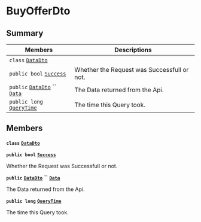 # BuyOfferDto

## Summary

| Members                                                                                                                                                                                                                                                        | Descriptions                                |
| -------------------------------------------------------------------------------------------------------------------------------------------------------------------------------------------------------------------------------------------------------------- | ------------------------------------------- |
| `class` [`DataDto`](AtomicMarketApiClient--BuyOffers--BuyOfferDto--DataDto.md)                                                                                                                                                                                 |                                             |
| `public bool` [`Success`](AtomicMarketApiClient--BuyOffers--BuyOfferDto.md#class\_atomic\_market\_api\_client\_1\_1\_buy\_offers\_1\_1\_buy\_offer\_dto\_1a506fb037fbb6bfe8f254c021a2c3cfac)                                                                   | Whether the Request was Successfull or not. |
| `public` [`DataDto`](AtomicMarketApiClient--BuyOffers--BuyOfferDto--DataDto.md) `` [`Data`](AtomicMarketApiClient--BuyOffers--BuyOfferDto.md#class\_atomic\_market\_api\_client\_1\_1\_buy\_offers\_1\_1\_buy\_offer\_dto\_1a65c0779654774581967081cf3136bd84) | The Data returned from the Api.             |
| `public long` [`QueryTime`](AtomicMarketApiClient--BuyOffers--BuyOfferDto.md#class\_atomic\_market\_api\_client\_1\_1\_buy\_offers\_1\_1\_buy\_offer\_dto\_1a6cc7a06930fbe1e28eb7eed2599015c9)                                                                 | The time this Query took.                   |

## Members

**`class`** [**`DataDto`**](AtomicMarketApiClient--BuyOffers--BuyOfferDto--DataDto.md)

**`public bool`** [**`Success`**](AtomicMarketApiClient--BuyOffers--BuyOfferDto.md#class\_atomic\_market\_api\_client\_1\_1\_buy\_offers\_1\_1\_buy\_offer\_dto\_1a506fb037fbb6bfe8f254c021a2c3cfac)

Whether the Request was Successfull or not.

**`public`** [**`DataDto`**](AtomicMarketApiClient--BuyOffers--BuyOfferDto--DataDto.md) **``** [**`Data`**](AtomicMarketApiClient--BuyOffers--BuyOfferDto.md#class\_atomic\_market\_api\_client\_1\_1\_buy\_offers\_1\_1\_buy\_offer\_dto\_1a65c0779654774581967081cf3136bd84)

The Data returned from the Api.

**`public long`** [**`QueryTime`**](AtomicMarketApiClient--BuyOffers--BuyOfferDto.md#class\_atomic\_market\_api\_client\_1\_1\_buy\_offers\_1\_1\_buy\_offer\_dto\_1a6cc7a06930fbe1e28eb7eed2599015c9)

The time this Query took.
